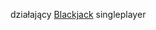 działający <a href="https://blackjacksingelplayer.netlify.app" target="_blank">Blackjack</a> singleplayer

